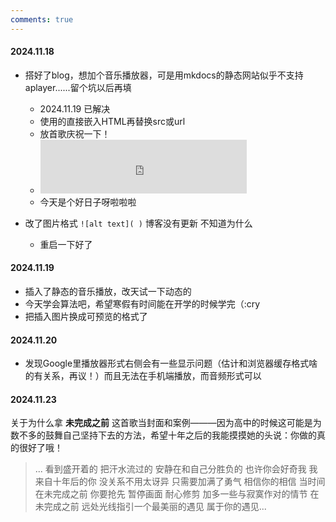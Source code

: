```yaml
---
comments: true
---
```


#### 2024.11.18
* 搭好了blog，想加个音乐播放器，可是用mkdocs的静态网站似乎不支持aplayer......留个坑以后再填
  * 2024.11.19 已解决 
  * 使用的直接嵌入HTML再替换src或url
  * 放首歌庆祝一下！
  * <iframe
    frameborder="no"
    border="0"
    marginwidth="0"
    marginheight="0"
    width=330
    height=86
    src="https://music.163.com/outchain/player?type=2&id=2154503383&auto=1&height=66">
    </iframe>
  * 今天是个好日子呀啦啦啦

* 改了图片格式 `![alt text]( )` 博客没有更新 不知道为什么
    * 重启一下好了 

#### 2024.11.19
* 插入了静态的音乐播放，改天试一下动态的
* 今天学会算法吧，希望寒假有时间能在开学的时候学完（:cry
* 把插入图片换成可预览的格式了

#### 2024.11.20
* 发现Google里播放器形式右侧会有一些显示问题（估计和浏览器缓存格式啥的有关系，再议！）而且无法在手机端播放，而音频形式可以

#### 2024.11.23
关于为什么拿 **未完成之前** 这首歌当封面和案例———因为高中的时候这可能是为数不多的鼓舞自己坚持下去的方法，希望十年之后的我能摸摸她的头说：你做的真的很好了哦！
>...
看到盛开着的
把汗水流过的
安静在和自己分胜负的
也许你会好奇我
我来自十年后的你
没关系不用太讶异
只需要加满了勇气
相信你的相信
当时间在未完成之前
你要抢先 暂停画面 耐心修剪
加多一些与寂寞作对的情节
在未完成之前
远处光线指引一个最美丽的遇见
属于你的遇见...
